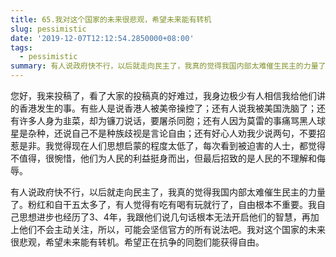 ```yaml
---
title: 65.我对这个国家的未来很悲观，希望未来能有转机
slug: pessimistic
date: '2019-12-07T12:12:54.2850000+08:00'
tags:
  - pessimistic
summary: 有人说政府快不行，以后就走向民主了，我真的觉得我国内部太难催生民主的力量了。
---
```

您好，我来投稿了，看了大家的投稿真的好难过，我身边极少有人相信我给他们讲的香港发生的事。有些人是说香港人被美帝操控了；还有人说我被美国洗脑了；还有许多人身为韭菜，却为镰刀说话，要屠杀同胞；还有人因为莫雷的事痛骂黑人球星是杂种，还说自己不是种族歧视是言论自由；还有好心人劝我少说两句，不要招惹是非。我觉得现在人们思想启蒙的程度太低了，每次看到被迫害的人士，都觉得不值得，很惋惜，他们为人民的利益挺身而出，但最后招致的是人民的不理解和侮辱。



有人说政府快不行，以后就走向民主了，我真的觉得我国内部太难催生民主的力量了。粉红和自干五太多了，有人觉得有吃有喝有玩就行了，自由根本不重要。我自己思想进步也经历了3、4年，我跟他们说几句话根本无法开启他们的智慧，再加上他们不会主动关注，所以，可能会坚信官方的所有说法吧。我对这个国家的未来很悲观，希望未来能有转机。希望正在抗争的同胞们能获得自由。

